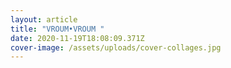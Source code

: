 ```yaml
---
layout: article
title: "VROUM•VROUM "
date: 2020-11-19T18:08:09.371Z
cover-image: /assets/uploads/cover-collages.jpg
---
```

